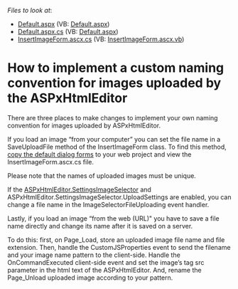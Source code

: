 <!-- default file list -->
*Files to look at*:

* [Default.aspx](./CS/WebSite/Default.aspx) (VB: [Default.aspx](./VB/WebSite/Default.aspx))
* [Default.aspx.cs](./CS/WebSite/Default.aspx.cs) (VB: [Default.aspx](./VB/WebSite/Default.aspx))
* [InsertImageForm.ascx.cs](./CS/WebSite/DevExpress/ASPxHtmlEditorForms/InsertImageForm.ascx.cs) (VB: [InsertImageForm.ascx.vb](./VB/WebSite/DevExpress/ASPxHtmlEditorForms/InsertImageForm.ascx.vb))
<!-- default file list end -->
# How to implement a custom naming convention for images uploaded by the ASPxHtmlEditor


<p>There are three places to make changes to implement your own naming convention for images uploaded by ASPxHtmlEditor.</p><p>If you load an image “from your computer” you can set the file name in a SaveUploadFile method of the InsertImageForm class. To find this method, <a href="http://documentation.devexpress.com/#AspNet/CustomDocument8904"><u>copy the default dialog forms</u></a> to your web project and view the InsertImageForm.ascx.cs file.</p><p>Please note that the names of uploaded images must be unique.</p><p>If the <a href="http://documentation.devexpress.com/#AspNet/DevExpressWebASPxHtmlEditorASPxHtmlEditor_SettingsImageSelectortopic"><u>ASPxHtmlEditor.SettingsImageSelector</u></a> and ASPxHtmlEditor.SettingsImageSelector.UploadSettings are enabled, you can change a file name in the ImageSelectorFileUploading event handler.</p><p>Lastly, if you load an image “from the web (URL)" you have to save a file name directly and change its name after it is saved on a server.</p><p>To do this: first, on Page_Load, store an uploaded image file name and file extension. Then, handle the CustomJSProperties event to send the filename and your image name pattern to the client-side. Handle the OnCommandExecuted client-side event and set the image’s tag src parameter in the html text of the ASPxHtmlEditor. And, rename the Page_Unload uploaded image according to your pattern.</p>

<br/>


